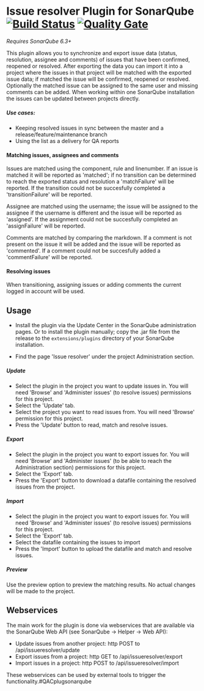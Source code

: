 # Issue resolver Plugin for SonarQube [![Build Status](https://travis-ci.org/willemsrb/sonar-issueresolver-plugin.svg?branch=master)](https://travis-ci.org/willemsrb/sonar-issueresolver-plugin) [![Quality Gate](https://sonarqube.com/api/badges/gate?key=nl.future-edge.sonarqube.plugins:sonar-issueresolver-plugin)](https://sonarqube.com/dashboard/index?id=nl.future-edge.sonarqube.plugins%3Asonar-issueresolver-plugin)
*Requires SonarQube 6.3+*

This plugin allows you to synchronize and export issue data (status, resolution, assignee and comments) of issues that have been confirmed, reopened or resolved. After exporting the data you can import it into a project where the issues in that project will be matched with the exported issue data; if matched the issue will be confirmed, reopened or resolved. Optionally the matched issue can be assigned to the same user and missing comments can be added.
When working within one SonarQube installation the issues can be updated between projects directly.

##### Use cases:
- Keeping resolved issues in sync between the master and a release/feature/maintenance branch
- Using the list as a delivery for QA reports

#### Matching issues, assignees and comments
Issues are matched using the component, rule and linenumber.
If an issue is  matched it will be reported as 'matched'; if no transition can be determined to reach the exported status and resolution a 'matchFailure' will be reported. If the transition could not be succesfully completed a 'transitionFailure' will be reported.

Assignee are matched using the username; the issue will be assigned to the assignee if the username is different and the issue will be reported as 'assigned'. If the assignment could not be succesfully completed an 'assignFailure' will be reported.

Comments are matched by comparing the markdown. If a comment is not present on the issue it will be added and the issue will be reported as 'commented'. If a comment could not be succesfully added a 'commentFailure' will be reported.

#### Resolving issues
When transitioning, assigning issues or adding comments the current logged in account will be used.

## Usage
- Install the plugin via the Update Center in the SonarQube administration pages. Or to install the plugin manually; copy the .jar file from the release to the `extensions/plugins` directory of your SonarQube installation.

- Find the page 'Issue resolver' under the project Administration section.

##### Update
- Select the plugin in the project you want to update issues in. You will need 'Browse' and 'Administer issues' (to resolve issues) permissions for this project.
- Select the 'Update' tab.
- Select the project you want to read issues from. You will need 'Browse' permission for this project.
- Press the 'Update' button to read, match and resolve issues.

##### Export
- Select the plugin in the project you want to export issues for. You will need 'Browse' and 'Administer issues' (to be able to reach the Administration section) permissions for this project.
- Select the 'Export' tab.
- Press the 'Export' button to download a datafile containing the resolved issues from the project.

##### Import
- Select the plugin in the project you want to export issues for. You will need 'Browse' and 'Administer issues' (to resolve issues) permissions for this project.
- Select the 'Export' tab.
- Select the datafile containing the issues to import
- Press the 'Import' button to upload the datafile and match and resolve issues.

##### Preview
Use the preview option to preview the matching results. No actual changes will be made to the  project.

## Webservices
The main work for the plugin is done via webservices that are available via the SonarQube Web API (see SonarQube -> Helper -> Web API):

- Update issues from another project: http POST to /api/issueresolver/update
- Export issues from a project: http GET to /api/issueresolver/export
- Import issues in a project: http POST to /api/issueresolver/import

These webservices can be used by external tools to trigger the functionality.#QACplugsonarqube
